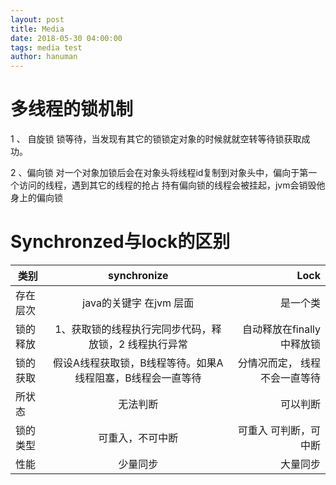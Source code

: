 ```yaml
---
layout: post
title: Media
date: 2018-05-30 04:00:00
tags: media test
author: hanuman
---
```

# 多线程的锁机制
   1 、 自旋锁
       锁等待，当发现有其它的锁锁定对象的时候就就空转等待锁获取成功。   
       
   2 、偏向锁
       对一个对象加锁后会在对象头将线程id复制到对象头中，偏向于第一个访问的线程，遇到其它的线程的抢占 持有偏向锁的线程会被挂起，jvm会销毁他身上的偏向锁   

# Synchronzed与lock的区别
   | 类别 | synchronize | Lock |   
   | - | :-: | -: |
   | 存在层次 | java的关键字 在jvm 层面 | 是一个类 |
   | 锁的释放 | 1、获取锁的线程执行完同步代码，释放锁，2 线程执行异常 | 自动释放在finally中释放锁 | 
   | 锁的获取 | 假设A线程获取锁，B线程等待。如果A线程阻塞，B线程会一直等待 | 分情况而定， 线程不会一直等待 |  
   |所状态 | 无法判断 | 可以判断 |
   | 锁的类型 | 可重入，不可中断 | 可重入 可判断，可中断 |  
   | 性能 | 少量同步 | 大量同步 | 